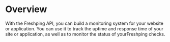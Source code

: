 # Overview

With the Freshping API, you can build a monitoring system for your website or application. You can use it to track the uptime and response time of your site or application, as well as to monitor the status of yourFreshping checks.
